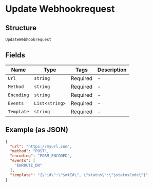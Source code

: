 
# Update Webhookrequest

## Structure

`UpdateWebhookrequest`

## Fields

| Name | Type | Tags | Description |
|  --- | --- | --- | --- |
| `Url` | `string` | Required | - |
| `Method` | `string` | Required | - |
| `Encoding` | `string` | Required | - |
| `Events` | `List<string>` | Required | - |
| `Template` | `string` | Required | - |

## Example (as JSON)

```json
{
  "url": "https://myurl.com",
  "method": "POST",
  "encoding": "FORM_ENCODED",
  "events": [
    "ENROUTE_DR"
  ],
  "template": "{\"id\":\"$mtId\", \"status\":\"$statusCode\"}"
}
```

